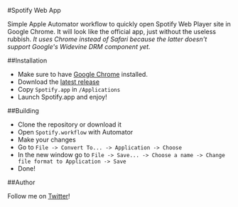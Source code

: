 #Spotify Web App

Simple Apple Automator workflow to quickly open Spotify Web Player site in Google Chrome. It will look like the official app, just without the useless rubbish.
*It uses Chrome instead of Safari because the latter doesn't support Google's Widevine DRM component yet.*

##Installation

* Make sure to have [Google Chrome](https://www.google.com/chrome/) installed.
* Download the [latest release](https://github.com/robymontyz/spotify-web-app/releases)
* Copy `Spotify.app` in `/Applications`
* Launch Spotify.app and enjoy!

##Building

* Clone the repository or download it
* Open `Spotify.workflow` with Automator
* Make your changes
* Go to `File -> Convert To... -> Application -> Choose`
* In the new window go to `File -> Save... -> Choose a name -> Change file format to Application -> Save`
* Done!

##Author

Follow me on [Twitter](https://twitter.com/robymontyz)!
